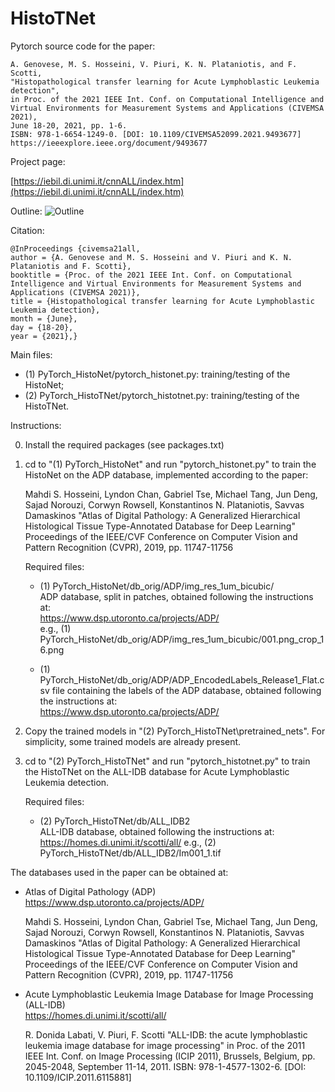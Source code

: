 # HistoTNet

Pytorch source code for the paper:

	A. Genovese, M. S. Hosseini, V. Piuri, K. N. Plataniotis, and F. Scotti, 
	"Histopathological transfer learning for Acute Lymphoblastic Leukemia detection", 
	in Proc. of the 2021 IEEE Int. Conf. on Computational Intelligence and Virtual Environments for Measurement Systems and Applications (CIVEMSA 2021), 
	June 18-20, 2021, pp. 1-6. 
	ISBN: 978-1-6654-1249-0. [DOI: 10.1109/CIVEMSA52099.2021.9493677]
	https://ieeexplore.ieee.org/document/9493677
	
Project page:

[https://iebil.di.unimi.it/cnnALL/index.htm](https://iebil.di.unimi.it/cnnALL/index.htm)
    
Outline:
![Outline](https://iebil.di.unimi.it/cnnALL/imgs/outline_civemsa21all.jpg "Outline")

Citation:

	@InProceedings {civemsa21all,
    author = {A. Genovese and M. S. Hosseini and V. Piuri and K. N. Plataniotis and F. Scotti},
    booktitle = {Proc. of the 2021 IEEE Int. Conf. on Computational Intelligence and Virtual Environments for Measurement Systems and Applications (CIVEMSA 2021)},
    title = {Histopathological transfer learning for Acute Lymphoblastic Leukemia detection},
    month = {June},
    day = {18-20},
    year = {2021},}

Main files:

- (1) PyTorch_HistoNet/pytorch_histonet.py: training/testing of the HistoNet;
- (2) PyTorch_HistoTNet/pytorch_histotnet.py: training/testing of the HistoTNet.

Instructions:

0) Install the required packages (see packages.txt)

1) cd to "(1) PyTorch_HistoNet" and run "pytorch_histonet.py" to train the HistoNet on the ADP database, implemented according to the paper:

    Mahdi S. Hosseini, Lyndon Chan, Gabriel Tse, Michael Tang, Jun Deng, Sajad Norouzi, Corwyn Rowsell, Konstantinos N. Plataniotis, Savvas Damaskinos
    "Atlas of Digital Pathology: A Generalized Hierarchical Histological Tissue Type-Annotated Database for Deep Learning"
    Proceedings of the IEEE/CVF Conference on Computer Vision and Pattern Recognition (CVPR), 2019, pp. 11747-11756
    
    Required files:
    
    - (1) PyTorch_HistoNet/db_orig/ADP/img_res_1um_bicubic/ <br/>
    ADP database, split in patches, obtained following the instructions at: <br/>
    https://www.dsp.utoronto.ca/projects/ADP/ <br/>
    e.g., (1) PyTorch_HistoNet/db_orig/ADP/img_res_1um_bicubic/001.png_crop_16.png
    
    - (1) PyTorch_HistoNet/db_orig/ADP/ADP_EncodedLabels_Release1_Flat.csv
    file containing the labels of the ADP database, obtained following the instructions at: <br/>
    https://www.dsp.utoronto.ca/projects/ADP/ <br/>
    
2) Copy the trained models in "(2) PyTorch_HistoTNet\pretrained_nets".
For simplicity, some trained models are already present.
    
3) cd to "(2) PyTorch_HistoTNet" and run "pytorch_histotnet.py" to train the HistoTNet on the ALL-IDB database for Acute Lymphoblastic Leukemia detection.
    
    Required files:
    
    - (2) PyTorch_HistoTNet/db/ALL_IDB2 <br/>
    ALL-IDB database, obtained following the instructions at:
    https://homes.di.unimi.it/scotti/all/
    e.g., (2) PyTorch_HistoTNet/db/ALL_IDB2/Im001_1.tif
    
The databases used in the paper can be obtained at:

- Atlas of Digital Pathology (ADP)<br/>
https://www.dsp.utoronto.ca/projects/ADP/

    Mahdi S. Hosseini, Lyndon Chan, Gabriel Tse, Michael Tang, Jun Deng, Sajad Norouzi, Corwyn Rowsell, Konstantinos N. Plataniotis, Savvas Damaskinos
    "Atlas of Digital Pathology: A Generalized Hierarchical Histological Tissue Type-Annotated Database for Deep Learning"
    Proceedings of the IEEE/CVF Conference on Computer Vision and Pattern Recognition (CVPR), 2019, pp. 11747-11756

- Acute Lymphoblastic Leukemia Image Database for Image Processing (ALL-IDB) <br/>
https://homes.di.unimi.it/scotti/all/

    R. Donida Labati, V. Piuri, F. Scotti
    "ALL-IDB: the acute lymphoblastic leukemia image database for image processing"
    in Proc. of the 2011 IEEE Int. Conf. on Image Processing (ICIP 2011), 
    Brussels, Belgium, pp. 2045-2048, September 11-14, 2011. 
    ISBN: 978-1-4577-1302-6. [DOI: 10.1109/ICIP.2011.6115881]
    

